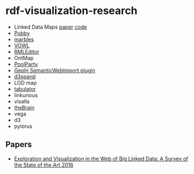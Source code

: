 # rdf-visualization-research

- Linked Data Maps [paper](http://ceur-ws.org/Vol-1472/IESD_2015_paper_2.pdf) [code](https://github.com/fabiovalse/dbpedia_atlas)
- [Pubby](http://wifo5-03.informatik.uni-mannheim.de/pubby/)
- [marbles](http://mes.github.io/marbles/)
- [VOWL](http://vowl.visualdataweb.org/)
- [RMLEditor](http://rml.io/RMLeditor.html)
- OntMap
- [PoolParty](https://www.poolparty.biz/)
- [Gephi SemanticWebImport plugin](https://github.com/gephi/gephi/wiki/SemanticWebImport)
- [d3sparql](https://github.com/zazuko/d3-sparql)
- LOD map
- [tabulator](https://github.com/linkeddata/tabulator)
- linkurious
- visalla
- [theBrain](https://thebrain.com/)
- vega
- d3
- pylorus

## Papers
- [Exploration and Visualization in the Web of Big Linked Data: A Survey of the State of the Art 2016](https://arxiv.org/pdf/1601.08059.pdf)
